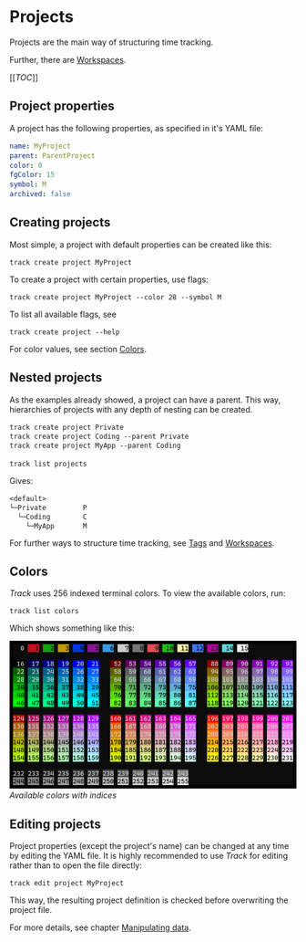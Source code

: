 # Projects

Projects are the main way of structuring time tracking.

Further, there are [Workspaces](./workspaces.md).

[[_TOC_]]

## Project properties

A project has the following properties, as specified in it's YAML file:

```yaml
name: MyProject
parent: ParentProject
color: 0
fgColor: 15
symbol: M
archived: false
```

## Creating projects

Most simple, a project with default properties can be created like this:

```shell
track create project MyProject
```

To create a project with certain properties, use flags:

```shell
track create project MyProject --color 28 --symbol M
```

To list all available flags, see

```shell
track create project --help
```

For color values, see section [Colors](#colors).

## Nested projects

As the examples already showed, a project can have a parent.
This way, hierarchies of projects with any depth of nesting can be created.

```shell
track create project Private
track create project Coding --parent Private
track create project MyApp --parent Coding

track list projects
```

Gives:

```shell
<default>
└─Private         P
  └─Coding        C
    └─MyApp       M
```

For further ways to structure time tracking, see [Tags](./tracking.md#note-and-tags) and [Workspaces](./workspaces.md).

## Colors

*Track* uses 256 indexed terminal colors. To view the available colors, run:

```shell
track list colors
```

Which shows something like this:

![Colors](./images/colors.png)
*Available colors with indices*

## Editing projects

Project properties (except the project's name) can be changed at any time by editing the YAML file.
It is highly recommended to use *Track* for editing rather than to open the file directly:

```shell
track edit project MyProject
```

This way, the resulting project definition is checked before overwriting the project file.

For more details, see chapter [Manipulating data](./manipulating.md).

